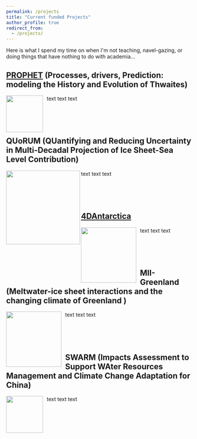 ```yaml
---
permalink: /projects
title: "Current funded Projects"
author_profile: true
redirect_from: 
  - /projects/
---
```



Here is what I spend my time on when I'm not teaching, navel-gazing, or doing things that have nothing to do with academia...

## [PROPHET](https://thwaitesglacier.org/projects/prophet) (Processes, drivers, Prediction: modeling the History and Evolution of Thwaites)

<img style="float:left; padding-right:10px"  width="100" height="100" src="https://dngoldberg.github.io/files/proj_images/Thwaites_PROPHET.jpg">

text text text

<br />
<br />
<br />


## QUoRUM (QUantifying and Reducing Uncertainty in Multi-Decadal Projection of Ice Sheet-Sea Level Contribution)

<img align="left" width="200" height="200" src="https://dngoldberg.github.io/files/proj_images/quorumpic.png">

text text text


<br />
<br />
<br />

## [4DAntarctica](http://4d-antarctica.org/)

<img style="float:left; padding-right:10px"  width="150" height="150" src="https://dngoldberg.github.io/files/proj_images/4dant.png">

text text text

<br />
<br />
<br />

## MII-Greenland (Meltwater-ice sheet interactions and the changing climate of Greenland )

<img style="float:left; padding-right:10px"  width="150" height="150" src="https://dngoldberg.github.io/files/proj_images/mouline.jpg">

text text text

<br />
<br />
<br />

## SWARM (Impacts Assessment to Support WAter Resources Management and Climate Change Adaptation for China)

<img style="float:left; padding-right:10px"  width="100" height="100" src="https://dngoldberg.github.io/files/proj_images/oggm.png">

text text text

